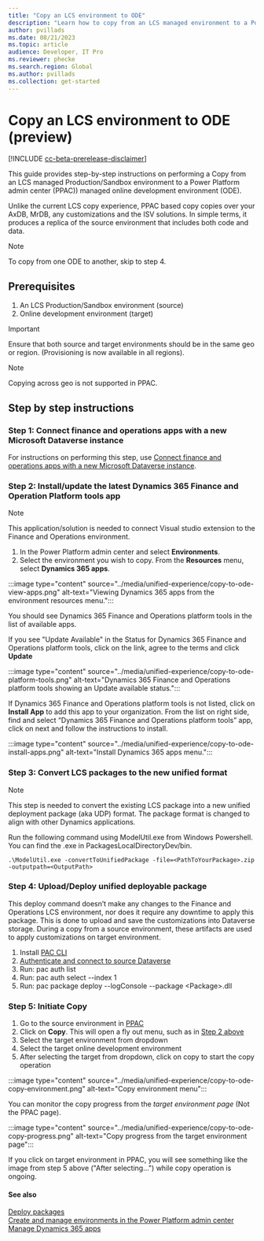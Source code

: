 ```yaml
---
title: "Copy an LCS environment to ODE"
description: "Learn how to copy from an LCS managed environment to a Power Platform admin center ODE"
author: pvillads
ms.date: 08/21/2023
ms.topic: article
audience: Developer, IT Pro
ms.reviewer: phecke
ms.search.region: Global
ms.author: pvillads
ms.collection: get-started
---
```


# Copy an LCS environment to ODE (preview)

[!INCLUDE [cc-beta-prerelease-disclaimer](../../includes/cc-beta-prerelease-disclaimer.md)]

This guide provides step-by-step instructions on performing a Copy from an LCS managed Production/Sandbox environment to a Power Platform admin center (PPAC)) managed online development environment (ODE).

Unlike the current LCS copy experience, PPAC based copy copies over your AxDB, MrDB, any customizations and the ISV solutions. In simple terms, it produces a replica of the source environment that includes both code and data.

> [!NOTE]
> To copy from one ODE to another, skip to step 4.

## Prerequisites

1. An LCS Production/Sandbox environment (source)
1. Online development environment (target)

> [!IMPORTANT]
> Ensure that both source and target environments should be in the same geo or region. (Provisioning is now available in all regions).

> [!NOTE]
> Copying across geo is not supported in PPAC.

## Step by step instructions

### Step 1: Connect finance and operations apps with a new Microsoft Dataverse instance

For instructions on performing this step, use [Connect finance and operations apps with a new Microsoft Dataverse instance](https://learn.microsoft.com/dynamics365/fin-ops-core/dev-itpro/power-platform/environment-lifecycle-connect-finops-new-dv).

### Step 2: Install/update the latest Dynamics 365 Finance and Operation Platform tools app

> [!NOTE]
> This application/solution is needed to connect Visual studio extension to the Finance and Operations environment.

1. In the Power Platform admin center and select **Environments**.
1. Select the environment you wish to copy. From the **Resources** menu, select **Dynamics 365 apps**.

:::image type="content" source="../media/unified-experience/copy-to-ode-view-apps.png" alt-text="Viewing Dynamics 365 apps from the environment resources menu.":::

You should see Dynamics 365 Finance and Operations platform tools in the list of available apps.

If you see "Update Available" in the Status for Dynamics 365 Finance and Operations platform tools, click on the link, agree to the terms and click **Update**

:::image type="content" source="../media/unified-experience/copy-to-ode-platform-tools.png" alt-text="Dynamics 365 Finance and Operations platform tools showing an Update available status.":::

If Dynamics 365 Finance and Operations platform tools is not listed, click on **Install App** to add this app to your organization.
From the list on right side, find and select “Dynamics 365 Finance and Operations platform tools” app, click on next and follow the instructions to install.

:::image type="content" source="../media/unified-experience/copy-to-ode-install-apps.png" alt-text="Install Dynamics 365 apps menu.":::

### Step 3: Convert LCS packages to the new unified format

> [!NOTE]
> This step is needed to convert the existing LCS package into a new unified deployment package (aka UDP) format. The package format is changed to align with other Dynamics applications.

Run the following command using ModelUtil.exe from Windows Powershell. You can find the .exe in PackagesLocalDirectoryDev/bin.

```
.\ModelUtil.exe -convertToUnifiedPackage -file=<PathToYourPackage>.zip -outputpath=<OutputPath>
```

### Step 4: Upload/Deploy unified deployable package

This deploy command doesn’t make any changes to the Finance and Operations LCS environment, nor does it require any downtime to apply this package. This is done to upload and save the customizations into Dataverse storage. During a copy from a source environment, these artifacts are used to apply customizations on target environment.

1. Install [PAC CLI](https://aka.ms/PowerAppsCLI)
1. [Authenticate and connect to source Dataverse](../cli/reference/auth.md#pac-auth-create)
1. Run: pac auth list
1. Run: pac auth select --index 1
1. Run: pac package deploy --logConsole --package <OutputPath>\<Package>.dll

### Step 5: Initiate Copy

1. Go to the source environment in [PPAC](https://aka.ms/PPAC)
1. Click on **Copy**. This will open a fly out menu, such as in [Step 2 above](#step-2-install-update-the-latest-dynamics-365-finance-and-operation-platform-tools-app)
1. Select the target environment from dropdown
1. Select the target online development environment
1. After selecting the target from dropdown, click on copy to start the copy operation

:::image type="content" source="../media/unified-experience/copy-to-ode-copy-environment.png" alt-text="Copy environment menu":::

You can monitor the copy progress from the *target environment page* (Not the PPAC page).

:::image type="content" source="../media/unified-experience/copy-to-ode-copy-progress.png" alt-text="Copy progress from the target environment page":::

If you click on target environment in PPAC, you will see something like the image from step 5 above ("After selecting...") while copy operation is ongoing.

#### See also

[Deploy packages](deploy-packages.md)  
[Create and manage environments in the Power Platform admin center](/power-platform/admin/create-environment)  
[Manage Dynamics 365 apps](/power-platform/admin/manage-apps)
